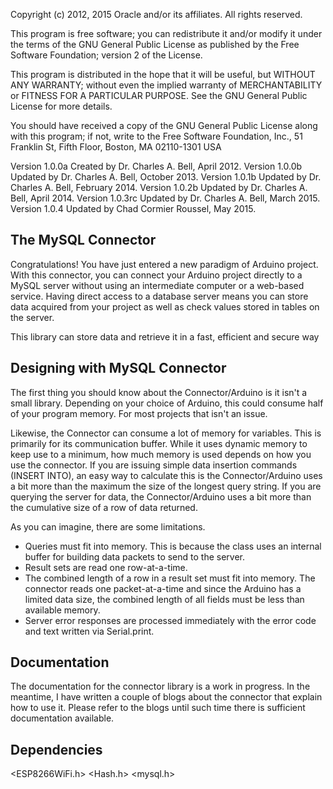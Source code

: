 Copyright (c) 2012, 2015 Oracle and/or its affiliates. All rights reserved.

This program is free software; you can redistribute it and/or modify
it under the terms of the GNU General Public License as published by
the Free Software Foundation; version 2 of the License.

This program is distributed in the hope that it will be useful,
but WITHOUT ANY WARRANTY; without even the implied warranty of
MERCHANTABILITY or FITNESS FOR A PARTICULAR PURPOSE.  See the
GNU General Public License for more details.

You should have received a copy of the GNU General Public License
along with this program; if not, write to the Free Software
Foundation, Inc., 51 Franklin St, Fifth Floor, Boston, MA 02110-1301  USA

Version 1.0.0a Created by Dr. Charles A. Bell, April 2012.
Version 1.0.0b Updated by Dr. Charles A. Bell, October 2013.
Version 1.0.1b Updated by Dr. Charles A. Bell, February 2014.
Version 1.0.2b Updated by Dr. Charles A. Bell, April 2014.
Version 1.0.3rc Updated by Dr. Charles A. Bell, March 2015.
Version 1.0.4 Updated by Chad Cormier Roussel, May 2015.

The MySQL Connector
-------------------------------
Congratulations! You have just entered a new paradigm of Arduino project. With
this connector, you can connect your Arduino project directly to a MySQL server
without using an intermediate computer or a web-based service. Having direct
access to a database server means you can store data acquired from your project
as well as check values stored in tables on the server.

This library can store data and retrieve it in a fast, efficient and secure way

Designing with MySQL Connector
--------------------------------
The first thing you should know about the Connector/Arduino is it isn't a small
library. Depending on your choice of Arduino, this could consume half of your
program memory. For most projects that isn't an issue.

Likewise, the Connector can consume a lot of memory for variables. This
is primarily for its communication buffer. While it uses dynamic memory to keep
use to a minimum, how much memory is used depends on how you use the connector.
If you are issuing simple data insertion commands (INSERT INTO), an easy way to
calculate this is the Connector/Arduino uses a bit more than the maximum the
size of the longest query string. If you are querying the server for data, the
Connector/Arduino uses a bit more than the cumulative size of a row of data
returned.

As you can imagine, there are some limitations.

- Queries must fit into memory. This is because the class uses an internal
  buffer for building data packets to send to the server.
- Result sets are read one row-at-a-time.
- The combined length of a row in a result set must fit into memory. The
  connector reads one packet-at-a-time and since the Arduino has a limited data
  size, the combined length of all fields must be less than available memory.
- Server error responses are processed immediately with the error code and text
  written via Serial.print.

Documentation
--------------------------------
The documentation for the connector library is a work in progress. In the
meantime, I have written a couple of blogs about the connector that explain
how to use it. Please refer to the blogs until such time there is sufficient
documentation available.

Dependencies
--------------------------------
<ESP8266WiFi.h>
<Hash.h>
<mysql.h>